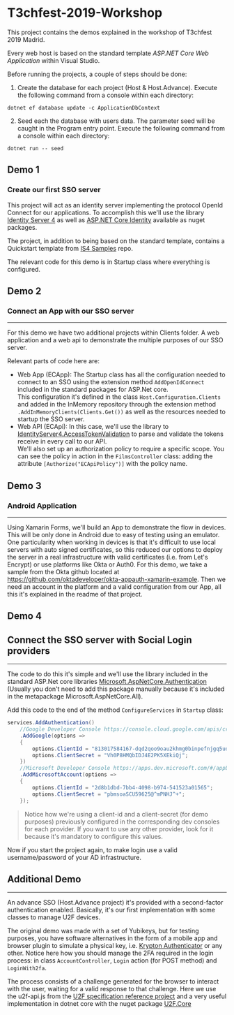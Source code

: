 # T3chfest-2019-Workshop

This project contains the demos explained in the workshop of T3chfest 2019 Madrid.

Every web host is based on the standard template _ASP.NET Core Web Application_ within Visual Studio.

Before running the projects, a couple of steps should be done:

1. Create the database for each project (Host & Host.Advance). Execute the following command from a console within each directory:
```
dotnet ef database update -c ApplicationDbContext
```
2. Seed each the database with users data. The parameter seed will be caught in the Program entry point. Execute the following command from a console within each directory:
```
dotnet run -- seed
```

## Demo 1
### Create our first SSO server

This project will act as an identity server implementing the protocol OpenId Connect for our applications. To accomplish this we'll use the library [Identity Server 4](https://github.com/IdentityServer/IdentityServer4) as well as [ASP.NET Core Identity](https://github.com/aspnet/identity) available as nuget packages.

The project, in addition to being based on the standard template, contains a Quickstart template from [IS4 Samples](https://github.com/IdentityServer/IdentityServer4.Samples) repo.

The relevant code for this demo is in Startup class where everything is configured.


## Demo 2
### Connect an App with our SSO server
______________________________________________________
For this demo we have two additional projects within Clients folder. A web application and a web api to demonstrate the multiple purposes of our SSO server.

Relevant parts of code here are:
* Web App (ECApp): The Startup class has all the configuration needed to connect to an SSO using the extension method `AddOpenIdConnect` included in the standard packages for ASP.Net core.<br/>This configuration it's defined in the class `Host.Configuration.Clients` and added in the InMemory repository through the extension method `.AddInMemoryClients(Clients.Get())` as well as the resources needed to startup the SSO server.
* Web API (ECApi): In this case, we'll use the library to [IdentityServer4.AccessTokenValidation](https://github.com/IdentityServer/IdentityServer4.AccessTokenValidation) to parse and validate the tokens receive in every call to our API.<br/>We'll also set up an authorization policy to require a specific scope. You can see the policy in action in the `FilmsController` class: adding the attribute `[Authorize("ECApiPolicy")]` with the policy name.


## Demo 3
### Android Application
______________________________________________________
Using Xamarin Forms, we'll build an App to demonstrate the flow in devices.
This will be only done in Android due to easy of testing using an emulator.
One particularity when working in devices is that it's difficult to use local servers with auto signed certificates, so this reduced our options to deploy the server in a real infrastructure with valid certificates (i.e. from Let's Encrypt) or use platforms like Okta or Auth0.
For this demo, we take a sample from the Okta github located at https://github.com/oktadeveloper/okta-appauth-xamarin-example.
Then we need an account in the platform and a valid configuration from our App, all this it's explained in the readme of that project.


## Demo 4
## Connect the SSO server with Social Login providers
______________________________________________________

The code to do this it's simple and we'll use the library included in the standard ASP.Net core libraries [Microsoft.AspNetCore.Authentication](https://www.nuget.org/packages/Microsoft.AspNetCore.Authentication) (Usually you don't need to add this package manually because it's included in the metapackage Microsoft.AspNetCore.All).

Add this code to the end of the method `ConfigureServices` in `Startup` class:
```csharp
services.AddAuthentication()
    //Google Developer Console https://console.cloud.google.com/apis/credentials
    .AddGoogle(options =>
    {
        options.ClientId = "813017584167-dqd2qoo9oau2khmg0binpefnjgq5udar.apps.googleusercontent.com";
        options.ClientSecret = "Vh0P8HMQbIDJ4E2PK5XEkiQj";
    })
    //Microsoft Developer Console https://apps.dev.microsoft.com/#/appList
    .AddMicrosoftAccount(options =>
    {
        options.ClientId = "2d8b1dbd-7bb4-4098-b974-541523a01565";
        options.ClientSecret = "pbmsoaSCU59625@^mPNHJ^+";
    });
```

> Notice how we're using a client-id and a client-secret (for demo purposes) previously configured in the corresponding dev consoles for each provider. If you want to use any other provider, look for it because it's mandatory to configure this values.

Now if you start the project again, to make login use a valid username/password of your AD infrastructure.


## Additional Demo
______________________________________________________
An advance SSO (Host.Advance project) it's provided with a second-factor authentication enabled. Basically, it's our first implementation with some classes to manage U2F devices.

The original demo was made with a set of Yubikeys, but for testing purposes, you have software alternatives in the form of a mobile app and browser plugin to simulate a physical key, i.e. [Krypton Authenticator](https://krypt.co/) or any other.
Notice here how you should manage the 2FA required in the login process: in class `AccountController`, `Login` action (for POST method) and `LoginWith2fa`.

The process consists of a challenge generated for the browser to interact with the user, waiting for a valid response to that challenge. Here we use the u2f-api.js from the [U2F specification reference project](https://github.com/google/u2f-ref-code) and a very useful implementation in dotnet core with the nuget package [U2F.Core](https://github.com/brucedog/U2F_Core)